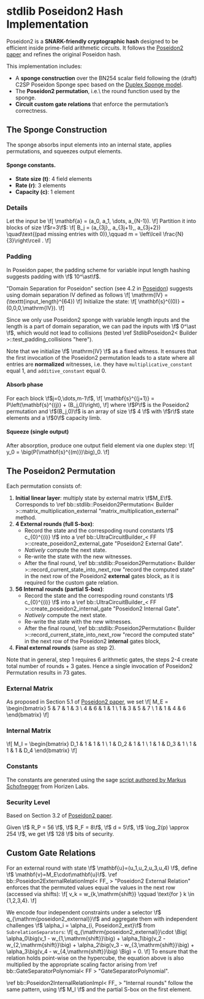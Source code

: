 
#  stdlib Poseidon2 Hash Implementation

Poseidon2 is a **SNARK-friendly cryptographic hash** designed to be efficient inside prime-field arithmetic circuits.
It follows the [Poseidon2 paper](https://eprint.iacr.org/2023/323.pdf) and refines the original Poseidon hash.

This implementation includes:

- A **sponge construction** over the BN254 scalar field following the (draft) C2SP Poseidon Sponge spec based on the [Duplex Sponge model](https://keccak.team/files/SpongeDuplex.pdf).
- The **Poseidon2 permutation**, i.e.\ the round function used by the sponge.
- **Circuit custom gate relations** that enforce the permutation’s correctness.


## The Sponge Construction

The sponge absorbs input elements into an internal state, applies permutations, and squeezes output elements.

#### Sponge constants.
 - **State size (t)**:  4 field elements
 - **Rate (r)**:  3 elements
 - **Capacity (c)**:  1 element


### Details

Let the input be
\f[
\mathbf{a} = (a_0, a_1, \dots, a_{N-1}).
\f]
Partition it into blocks of size \f$r=3\f$:
\f[
B_j = (a_{3j},, a_{3j+1},, a_{3j+2}) \quad\text{(pad missing entries with  0)},\qquad
m = \left\lceil \frac{N}{3}\right\rceil .
\f]

### Padding
In Poseidon paper, the padding scheme for variable input length hashing suggests padding with \f$ 10^\ast\f$.

"Domain Separation for Poseidon" section (see 4.2 in [Poseidon](https://eprint.iacr.org/2019/458.pdf)) suggests using domain separation IV defined as follows
\f[
    \mathrm{IV} = (\texttt{input_length}^{64})
\f]
Initialize the state:
\f[
    \mathbf{s}^{(0)} = (0,0,0,\mathrm{IV}).
\f]

Since we only use Poseidon2 sponge with variable length inputs and the length is a part of domain separation, we can pad the inputs with \f$ 0^\ast \f$, which would not lead to collisions (tested \ref  StdlibPoseidon2< Builder >::test_padding_collisions "here").

Note that we initialize \f$ \mathrm{IV} \f$ as a fixed witness. It ensures that the first invocation of the Poseidon2 permutation leads to a state where all entries are **normalized** witnesses, i.e. they have `multiplicative_constant` equal 1, and `additive_constant` equal 0.

#### Absorb phase

For each block \f$j=0,\dots,m-1\f$,
\f[
\mathbf{s}^{(j+1)} = P\left(\mathbf{s}^{(j)} + (B_j,0)\right),
\f]
where \f$P\f$ is the Poseidon2 permutation and \f$(B_j,0)\f$ is an array of size \f$ 4 \f$ with \f$r\f$ state elements and a \f$0\f$ capacity limb.

#### Squeeze (single output)

After absorption, produce one output field element via one duplex step:
\f[
y_0 = \big(P(\mathbf{s}^{(m)})\big)_0.
\f]

## The Poseidon2 Permutation

Each permutation consists of:

1. **Initial linear layer**: multiply state by external matrix \f$M_E\f$. Corresponds to  \ref bb::stdlib::Poseidon2Permutation< Builder >::matrix_multiplication_external	 "matrix_multiplication_external" method.
2. **4 External rounds (full S-box)**:
   - Record the state and the correspoding round constants \f$ c_{0}^{(i)} \f$ into a \ref bb::UltraCircuitBuilder_< FF >::create_poseidon2_external_gate "Poseidon2 External Gate".
   - _Natively_ compute the next state.
   - Re-write the state with the new witnesses.
   - After the final round, \ref bb::stdlib::Poseidon2Permutation< Builder >::record_current_state_into_next_row "record the computed state" in the next row of the Poseidon2 **external** gates block,
   as it is required for the custom gate relation.
3. **56 Internal rounds (partial S-box)**:
   - Record the state and the correspoding round constants \f$ c_{0}^{(i)} \f$ into a \ref bb::UltraCircuitBuilder_< FF >::create_poseidon2_internal_gate "Poseidon2 Internal Gate".
   - _Natively_ compute the next state.
   - Re-write the state with the new witnesses.
   - After the final round, \ref bb::stdlib::Poseidon2Permutation< Builder >::record_current_state_into_next_row "record the computed state" in the next row of the Poseidon2 **internal** gates block,
4. **Final external rounds** (same as step 2).

Note that in general, step 1 requires 6 arithmetic gates, the steps 2-4 create total number of rounds + 3 gates. Hence a single invocation of Poseidon2 Permutation results in 73 gates.

### External Matrix
As proposed in Section 5.1 of [Poseidon2 paper](https://eprint.iacr.org/2023/323.pdf), we set
\f[
M_E =
    \begin{bmatrix}
    5 & 7 & 1 & 3 \\
    4 & 6 & 1 & 1 \\
    1 & 3 & 5 & 7 \\
    1 & 1 & 4 & 6
    \end{bmatrix}
\f]


### Internal Matrix

\f[
M_I =
    \begin{bmatrix}
    D_1 & 1   & 1   & 1 \\
    1   & D_2 & 1   & 1 \\
    1   & 1   & D_3 & 1 \\
    1   & 1   & 1   & D_4
    \end{bmatrix}
\f]

### Constants

The constants are generated using the sage [script authored by Markus Schofnegger](https://github.com/HorizenLabs/poseidon2/blob/main/poseidon2_rust_params.sage) from Horizen Labs.

### Security Level
Based on Section 3.2 of [Poseidon2 paper](https://eprint.iacr.org/2023/323.pdf).

Given \f$ R_P = 56 \f$, \f$ R_F = 8\f$, \f$ d = 5\f$, \f$ \log_2(p)  \approx 254 \f$, we get \f$ 128 \f$ bits of security.

## Custom Gate Relations

For an external round with state \f$ \mathbf{u}=(u_1,u_2,u_3,u_4) \f$, define \f$ \mathbf{v}=M_E\cdot\mathbf{u}\f$.
\ref bb::Poseidon2ExternalRelationImpl< FF_ > "Poseidon2 External Relation" enforces that the permuted values equal the values in the next row (accessed via shifts):
\f[
v_k = w_{k,\mathrm{shift}} \qquad \text{for } k \in \{1,2,3,4\}.
\f]

We encode four independent constraints under a selector \f$ q_{\mathrm{poseidon2_external}}\f$ and aggregate them with
independent challenges \f$ \alpha_i = \alpha_{i, Poseidon2_ext}\f$ from `SubrelationSeparators`:
\f[
q_{\mathrm{poseidon2_external}}\cdot
\Big(
\alpha_0\big(v_1 - w_{1,\mathrm{shift}}\big) +
\alpha_1\big(v_2 - w_{2,\mathrm{shift}}\big) +
\alpha_2\big(v_3 - w_{3,\mathrm{shift}}\big) +
\alpha_3\big(v_4 - w_{4,\mathrm{shift}}\big)
\Big) = 0.
\f]
To ensure that the relation holds point-wise on the hypercube, the equation above is also multiplied by the appropriate
scaling factor arising from \ref bb::GateSeparatorPolynomial< FF > "GateSeparatorPolynomial".

\ref bb::Poseidon2InternalRelationImpl< FF_ > "Internal rounds" follow the same pattern, using \f$ M_I \f$ and the partial S-box on the first element.




